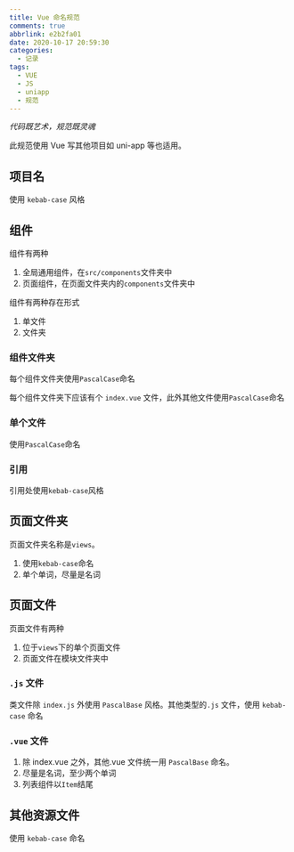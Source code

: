 ```yaml
---
title: Vue 命名规范
comments: true
abbrlink: e2b2fa01
date: 2020-10-17 20:59:30
categories:
  - 记录
tags:
  - VUE
  - JS
  - uniapp
  - 规范
---
```


_代码既艺术，规范既灵魂_

<!--more-->

此规范使用 Vue 写其他项目如 uni-app 等也适用。

## 项目名

使用 `kebab-case` 风格

## 组件

组件有两种

1. 全局通用组件，在`src/components`文件夹中
2. 页面组件，在页面文件夹内的`components`文件夹中

组件有两种存在形式

1. 单文件
2. 文件夹

### 组件文件夹

每个组件文件夹使用`PascalCase`命名

每个组件文件夹下应该有个 `index.vue` 文件，此外其他文件使用`PascalCase`命名

### 单个文件

使用`PascalCase`命名

### 引用

引用处使用`kebab-case`风格

## 页面文件夹

页面文件夹名称是`views`。

1. 使用`kebab-case`命名
2. 单个单词，尽量是名词

## 页面文件

页面文件有两种

1. 位于`views`下的单个页面文件
2. 页面文件在模块文件夹中

### `.js` 文件

类文件除 `index.js` 外使用 `PascalBase` 风格。其他类型的`.js` 文件，使用 `kebab-case` 命名

### `.vue` 文件

1. 除 index.vue 之外，其他.vue 文件统一用 `PascalBase` 命名。
2. 尽量是名词，至少两个单词
3. 列表组件以`Item`结尾

## 其他资源文件

使用 `kebab-case` 命名

